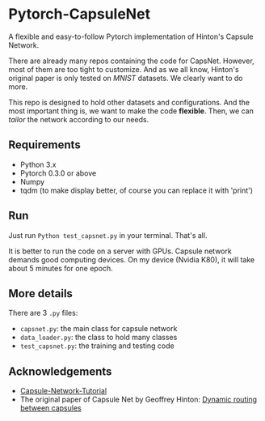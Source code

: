 # Pytorch-CapsuleNet

A flexible and easy-to-follow Pytorch implementation of Hinton's Capsule Network.

There are already many repos containing the code for CapsNet. However, most of them are too tight to customize. And as we all know, Hinton's original paper is only tested on *MNIST* datasets. We clearly want to do more.

This repo is designed to hold other datasets and configurations. And the most important thing is, we want to make the code **flexible**. Then, we can *tailor* the network according to our needs.

## Requirements

- Python 3.x
- Pytorch 0.3.0 or above
- Numpy
- tqdm (to make display better, of course you can replace it with 'print')

## Run

Just run `Python test_capsnet.py` in your terminal. That's all.

It is better to run the code on a server with GPUs. Capsule network demands good computing devices. On my device (Nvidia K80), it will take about 5 minutes for one epoch.

## More details

There are 3 `.py` files:
- `capsnet.py`: the main class for capsule network
- `data_loader.py`: the class to hold many classes
- `test_capsnet.py`: the training and testing code

## Acknowledgements

- [Capsule-Network-Tutorial](https://github.com/higgsfield/Capsule-Network-Tutorial)
- The original paper of Capsule Net by Geoffrey Hinton: [Dynamic routing between capsules](http://papers.nips.cc/paper/6975-dynamic-routing-between-capsules)
